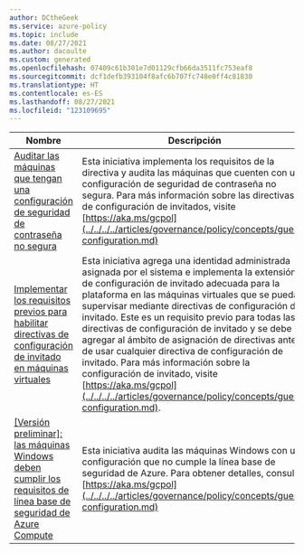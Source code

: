 ```yaml
---
author: DCtheGeek
ms.service: azure-policy
ms.topic: include
ms.date: 08/27/2021
ms.author: dacoulte
ms.custom: generated
ms.openlocfilehash: 07409c61b301e7d01129cfb66da3511fc753eaf8
ms.sourcegitcommit: dcf1defb393104f8afc6b707fc748e0ff4c81830
ms.translationtype: HT
ms.contentlocale: es-ES
ms.lasthandoff: 08/27/2021
ms.locfileid: "123109695"
---
```

|Nombre |Descripción |Directivas |Versión |
|---|---|---|---|
|[Auditar las máquinas que tengan una configuración de seguridad de contraseña no segura](https://github.com/Azure/azure-policy/blob/master/built-in-policies/policySetDefinitions/Guest%20Configuration/GuestConfiguration_WindowsPasswordSettingsAINE.json) |Esta iniciativa implementa los requisitos de la directiva y audita las máquinas que cuenten con una configuración de seguridad de contraseña no segura. Para más información sobre las directivas de configuración de invitados, visite [https://aka.ms/gcpol](../../../../articles/governance/policy/concepts/guest-configuration.md) |9 |1.0.0 |
|[Implementar los requisitos previos para habilitar directivas de configuración de invitado en máquinas virtuales](https://github.com/Azure/azure-policy/blob/master/built-in-policies/policySetDefinitions/Guest%20Configuration/GuestConfiguration_Prerequisites.json) |Esta iniciativa agrega una identidad administrada asignada por el sistema e implementa la extensión de configuración de invitado adecuada para la plataforma en las máquinas virtuales que se puedan supervisar mediante directivas de configuración de invitado. Este es un requisito previo para todas las directivas de configuración de invitado y se debe agregar al ámbito de asignación de directivas antes de usar cualquier directiva de configuración de invitado. Para más información sobre la configuración de invitado, visite [https://aka.ms/gcpol](../../../../articles/governance/policy/concepts/guest-configuration.md). |4 |1.0.0 |
|[\[Versión preliminar\]: las máquinas Windows deben cumplir los requisitos de línea base de seguridad de Azure Compute](https://github.com/Azure/azure-policy/blob/master/built-in-policies/policySetDefinitions/Guest%20Configuration/GuestConfiguration_AzureBaseline.json) |Esta iniciativa audita las máquinas Windows con una configuración que no cumple la línea base de seguridad de Azure. Para obtener detalles, consulte: [https://aka.ms/gcpol](../../../../articles/governance/policy/concepts/guest-configuration.md) |29 |2.0.1-preview |